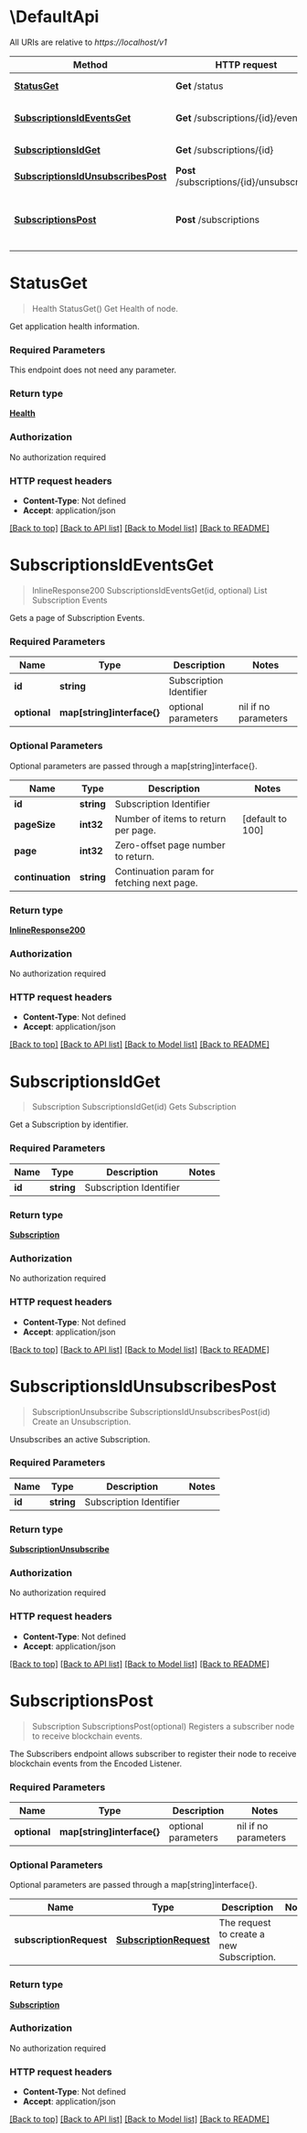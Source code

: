 # \DefaultApi

All URIs are relative to *https://localhost/v1*

Method | HTTP request | Description
------------- | ------------- | -------------
[**StatusGet**](DefaultApi.md#StatusGet) | **Get** /status | Get Health of node.
[**SubscriptionsIdEventsGet**](DefaultApi.md#SubscriptionsIdEventsGet) | **Get** /subscriptions/{id}/events | List Subscription Events
[**SubscriptionsIdGet**](DefaultApi.md#SubscriptionsIdGet) | **Get** /subscriptions/{id} | Gets Subscription
[**SubscriptionsIdUnsubscribesPost**](DefaultApi.md#SubscriptionsIdUnsubscribesPost) | **Post** /subscriptions/{id}/unsubscribes | Create an Unsubscription.
[**SubscriptionsPost**](DefaultApi.md#SubscriptionsPost) | **Post** /subscriptions | Registers a subscriber node to receive blockchain events.


# **StatusGet**
> Health StatusGet()
Get Health of node.

Get application health information.

### Required Parameters
This endpoint does not need any parameter.

### Return type

[**Health**](Health.md)

### Authorization

No authorization required

### HTTP request headers

 - **Content-Type**: Not defined
 - **Accept**: application/json

[[Back to top]](#) [[Back to API list]](../README.md#documentation-for-api-endpoints) [[Back to Model list]](../README.md#documentation-for-models) [[Back to README]](../README.md)

# **SubscriptionsIdEventsGet**
> InlineResponse200 SubscriptionsIdEventsGet(id, optional)
List Subscription Events

Gets a page of Subscription Events.

### Required Parameters

Name | Type | Description  | Notes
------------- | ------------- | ------------- | -------------
  **id** | **string**| Subscription Identifier | 
 **optional** | **map[string]interface{}** | optional parameters | nil if no parameters

### Optional Parameters
Optional parameters are passed through a map[string]interface{}.

Name | Type | Description  | Notes
------------- | ------------- | ------------- | -------------
 **id** | **string**| Subscription Identifier | 
 **pageSize** | **int32**| Number of items to return per page. | [default to 100]
 **page** | **int32**| Zero-offset page number to return. | 
 **continuation** | **string**| Continuation param for fetching next page. | 

### Return type

[**InlineResponse200**](inline_response_200.md)

### Authorization

No authorization required

### HTTP request headers

 - **Content-Type**: Not defined
 - **Accept**: application/json

[[Back to top]](#) [[Back to API list]](../README.md#documentation-for-api-endpoints) [[Back to Model list]](../README.md#documentation-for-models) [[Back to README]](../README.md)

# **SubscriptionsIdGet**
> Subscription SubscriptionsIdGet(id)
Gets Subscription

Get a Subscription by identifier.

### Required Parameters

Name | Type | Description  | Notes
------------- | ------------- | ------------- | -------------
  **id** | **string**| Subscription Identifier | 

### Return type

[**Subscription**](Subscription.md)

### Authorization

No authorization required

### HTTP request headers

 - **Content-Type**: Not defined
 - **Accept**: application/json

[[Back to top]](#) [[Back to API list]](../README.md#documentation-for-api-endpoints) [[Back to Model list]](../README.md#documentation-for-models) [[Back to README]](../README.md)

# **SubscriptionsIdUnsubscribesPost**
> SubscriptionUnsubscribe SubscriptionsIdUnsubscribesPost(id)
Create an Unsubscription.

Unsubscribes an active Subscription.

### Required Parameters

Name | Type | Description  | Notes
------------- | ------------- | ------------- | -------------
  **id** | **string**| Subscription Identifier | 

### Return type

[**SubscriptionUnsubscribe**](SubscriptionUnsubscribe.md)

### Authorization

No authorization required

### HTTP request headers

 - **Content-Type**: Not defined
 - **Accept**: application/json

[[Back to top]](#) [[Back to API list]](../README.md#documentation-for-api-endpoints) [[Back to Model list]](../README.md#documentation-for-models) [[Back to README]](../README.md)

# **SubscriptionsPost**
> Subscription SubscriptionsPost(optional)
Registers a subscriber node to receive blockchain events.

The Subscribers endpoint allows subscriber to register their node to receive blockchain events from the Encoded Listener. 

### Required Parameters

Name | Type | Description  | Notes
------------- | ------------- | ------------- | -------------
 **optional** | **map[string]interface{}** | optional parameters | nil if no parameters

### Optional Parameters
Optional parameters are passed through a map[string]interface{}.

Name | Type | Description  | Notes
------------- | ------------- | ------------- | -------------
 **subscriptionRequest** | [**SubscriptionRequest**](SubscriptionRequest.md)| The request to create a new Subscription. | 

### Return type

[**Subscription**](Subscription.md)

### Authorization

No authorization required

### HTTP request headers

 - **Content-Type**: Not defined
 - **Accept**: application/json

[[Back to top]](#) [[Back to API list]](../README.md#documentation-for-api-endpoints) [[Back to Model list]](../README.md#documentation-for-models) [[Back to README]](../README.md)

